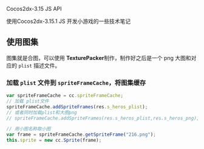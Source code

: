 Cocos2dx-3.15 JS API

使用Cocos2dx-3.15.1 JS 开发小游戏的一些技术笔记

## 使用图集

图集就是合图，可以使用 **TexturePacker**制作，制作好之后是一个 png 大图和对应的 `plist` 描述文件。

### 加载 `plist` 文件到 `spriteFrameCache`，将图集缓存

```js
var spriteFrameCache = cc.spriteFrameCache;
// 加载 plist文件
spriteFrameCache.addSpriteFrames(res.s_heros_plist);
// 或者同时加载plist和大图png
// spriteFrameCache.addSpriteFrames(res.s_heros_plist,res.s_heros_png);

// 用小图名称取小图
var frame = spriteFrameCache.getSpriteFrame("216.png");
this.sprite = new cc.Sprite(frame);
```
